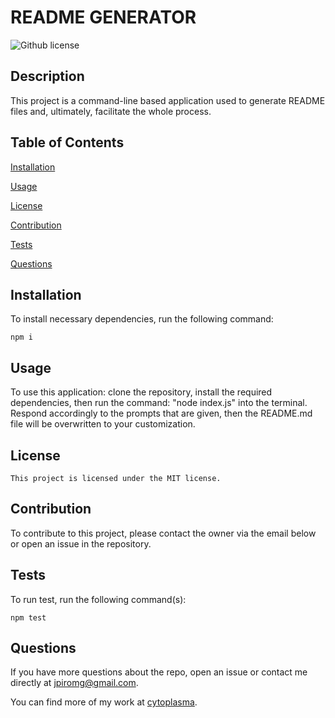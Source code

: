 # README GENERATOR
  ![Github license](https://img.shields.io/badge/license-MIT-blue.svg)

  ## Description 

  This project is a command-line based application used to generate README files and, ultimately, facilitate the whole process. 


  ## Table of Contents 

  [Installation](#installation) 

  [Usage](#Usage) 

  [License](#license) 

  [Contribution](#contribution) 

  [Tests](#tests) 

  [Questions](#questions) 


  ## Installation 

  To install necessary dependencies, run the following command: 

  ```
  npm i
  ``` 

  ## Usage 

  To use this application: clone the repository, install the required dependencies, then run the command: "node index.js" into the terminal. Respond accordingly to the prompts that are given, then the README.md file will be overwritten to your customization. 

  ## License 

    This project is licensed under the MIT license. 

  ## Contribution 

  To contribute to this project, please contact the owner via the email below or open an issue in the repository. 

  ## Tests 

  To run test, run the following command(s): 

  ```
  npm test
  ``` 

  ## Questions 

  If you have more questions about the repo, open an issue
  or contact me directly at jpiromg@gmail.com. 

  You can find more of my work at [cytoplasma](https://github.com/cytoplasma).